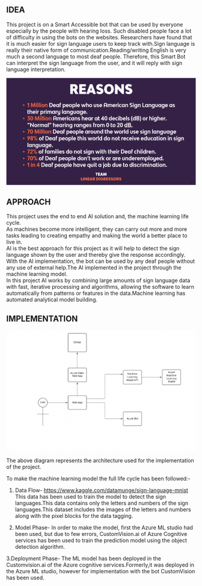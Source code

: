 
## IDEA
This project is on a Smart Accessible bot that can be used by everyone especially by the people with hearing loss. Such disabled people face a lot of difficulty in using the bots on the websites. Researchers have found that it is much easier for sign language users to keep track with.Sign language is really their native form of communication.Reading/writing English is very much a second language to most deaf people.
Therefore, this Smart Bot can interpret the sign language from the user, and it will reply with sign language interpretation.

![ ](https://github.com/s3805530/azure_accessiblebot/blob/master/asl%20reasons.png)

## APPROACH

This project uses the end to end AI solution and, the machine learning life cycle.  
As machines become more intelligent, they can carry out more and more tasks leading to creating empathy and making the world a better place to live in.   
AI is the best approach for this project as it will help to detect the sign language shown by the user and thereby give the response accordingly. With the AI implementation, the bot can be used by any deaf people without any use of external help.The AI implemented in the project through the machine learning model.  
In this project AI works by combining large amounts of sign language data with fast, iterative processing and  algorithms, allowing the software to learn automatically from patterns or features in the data.Machine learning has automated analytical model building.



## IMPLEMENTATION

![ ](https://github.com/s3805530/azure_accessiblebot/blob/master/Architecture.png)  

The above diagram represents the architecture used for the implementation of the project.  

To make the machine learning model the full life cycle has been followed:-
1. Data Flow- https://www.kaggle.com/datamunge/sign-language-mnist  
This data has been used to train the model to detect the sign languages.This data contains only the letters and numbers of the sign languages.This dataset includes the images of the letters and numbers along with the pixel blocks for the data tagging.

2. Model Phase- In order to make the model, first the Azure ML studio had been used, but due to few errors, CustomVision.ai of Azure Cognitive services has been used to train the prediction model using the object detection algorithm.

3.Deployment Phase- The ML model has been deployed in the Customvision.ai of the Azure cognitive services.Formerly,it was deployed in the Azure ML studio, however for implementation with the bot CustomVision has been used.



